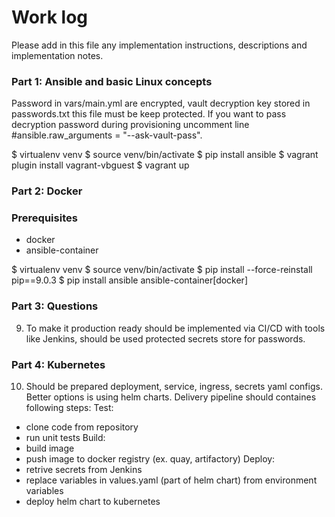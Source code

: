 # Work log

Please add in this file any implementation instructions, descriptions and implementation notes.

### Part 1: Ansible and basic Linux concepts
Password in vars/main.yml are encrypted, vault decryption key stored in passwords.txt this file must be keep protected. If you want to pass decryption password during provisioning uncomment line #ansible.raw_arguments = "--ask-vault-pass".

$ virtualenv venv
$ source venv/bin/activate
$ pip install ansible
$ vagrant plugin install vagrant-vbguest
$ vagrant up

### Part 2: Docker

### Prerequisites
- docker
- ansible-container

$ virtualenv venv
$ source venv/bin/activate
$ pip install --force-reinstall pip==9.0.3
$ pip install ansible ansible-container[docker]

### Part 3: Questions

9. To make it production ready should be implemented via CI/CD with tools like Jenkins, should be used protected secrets store for passwords.

### Part 4: Kubernetes

10. Should be prepared deployment, service, ingress, secrets yaml configs. Better options is using helm charts. Delivery pipeline should containes following steps:
Test:
- clone code from repository
- run unit tests
Build:
- build image
- push image to docker registry (ex. quay, artifactory)
Deploy:
- retrive secrets from Jenkins
- replace variables in values.yaml (part of helm chart) from environment variables
- deploy helm chart to kubernetes

